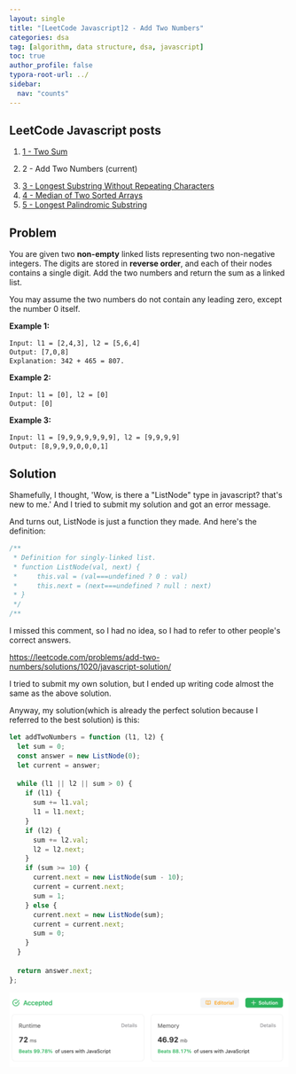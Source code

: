 ```yaml
---
layout: single
title: "[LeetCode Javascript]2 - Add Two Numbers"
categories: dsa
tag: [algorithm, data structure, dsa, javascript]
toc: true
author_profile: false
typora-root-url: ../
sidebar:
  nav: "counts"
---
```


<nav class="cods"><h2>LeetCode Javascript posts</h2><ol><li><a href="/dsa/LeetCode_Javascript~1_-_Two_Sum">1 - Two Sum</a></li><li><p>2 - Add Two Numbers (current)</p></li><li><a href="/dsa/LeetCode_Javascript~3_-_Longest_Substring_Without_Repeating_Characters">3 - Longest Substring Without Repeating Characters</a></li><li><a href="/dsa/LeetCode_Javascript~4_-_Median_of_Two_Sorted_Arrays">4 - Median of Two Sorted Arrays</a></li><li><a href="/dsa/LeetCode_Javascript~5_-_Longest_Palindromic_Substring">5 - Longest Palindromic Substring</a></li></ol></nav>


## Problem

You are given two **non-empty** linked lists representing two non-negative integers. The digits are stored in **reverse order**, and each of their nodes contains a single digit. Add the two numbers and return the sum as a linked list.

You may assume the two numbers do not contain any leading zero, except the number 0 itself.

**Example 1:**

```
Input: l1 = [2,4,3], l2 = [5,6,4]
Output: [7,0,8]
Explanation: 342 + 465 = 807.
```

**Example 2:**

```
Input: l1 = [0], l2 = [0]
Output: [0]
```

**Example 3:**

```
Input: l1 = [9,9,9,9,9,9,9], l2 = [9,9,9,9]
Output: [8,9,9,9,0,0,0,1]
```

## Solution

Shamefully, I thought, 'Wow, is there a "ListNode" type in javascript? that's new to me.'
And I tried to submit my solution and got an error message.

And turns out, ListNode is just a function they made. And here's the definition:

```javascript
/**
 * Definition for singly-linked list.
 * function ListNode(val, next) {
 *     this.val = (val===undefined ? 0 : val)
 *     this.next = (next===undefined ? null : next)
 * }
 */
/**
```

I missed this comment, so I had no idea, so I had to refer to other people's correct answers.

https://leetcode.com/problems/add-two-numbers/solutions/1020/javascript-solution/

I tried to submit my own solution, but I ended up writing code almost the same as the above solution.

Anyway, my solution(which is already the perfect solution because I referred to the best solution) is this:

```javascript
let addTwoNumbers = function (l1, l2) {
  let sum = 0;
  const answer = new ListNode(0);
  let current = answer;

  while (l1 || l2 || sum > 0) {
    if (l1) {
      sum += l1.val;
      l1 = l1.next;
    }
    if (l2) {
      sum += l2.val;
      l2 = l2.next;
    }
    if (sum >= 10) {
      current.next = new ListNode(sum - 10);
      current = current.next;
      sum = 1;
    } else {
      current.next = new ListNode(sum);
      current = current.next;
      sum = 0;
    }
  }

  return answer.next;
};
```

![image-20230731205751610](/images/typora/image-20230731205751610.png)
